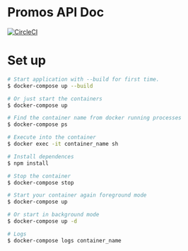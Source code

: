 # Promos API Doc
[![CircleCI](https://circleci.com/gh/otim22/promos.svg?style=svg)](https://circleci.com/gh/otim22/promos)

# Set up

```sh
# Start application with --build for first time. 
$ docker-compose up --build

# Or just start the containers
$ docker-compose up

# Find the container name from docker running processes
$ docker-compose ps

# Execute into the container
$ docker exec -it container_name sh

# Install dependences 
$ npm install

# Stop the container
$ docker-compose stop

# Start your container again foreground mode
$ docker-compose up

# Or start in background mode
$ docker-compose up -d

# Logs
$ docker-compose logs container_name

```

